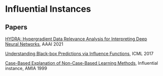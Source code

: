 # Influential Instances

## Papers

[HYDRA: Hypergradient Data Relevance Analysis for Interpreting Deep Neural Networks](https://arxiv.org/abs/2102.02515), AAAI 2021

[Understanding Black-box Predictions via Influence Functions](https://arxiv.org/pdf/1703.04730.pdf), ICML 2017

[Case-Based Explanation of Non-Case-Based Learning Methods](https://europepmc.org/backend/ptpmcrender.fcgi?accid=PMC2232607&blobtype=pdf), Influential instance, AMIA 1999

